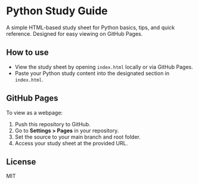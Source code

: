 # Python Study Guide

A simple HTML-based study sheet for Python basics, tips, and quick reference. Designed for easy viewing on GitHub Pages.

## How to use
- View the study sheet by opening `index.html` locally or via GitHub Pages.
- Paste your Python study content into the designated section in `index.html`.

## GitHub Pages
To view as a webpage:
1. Push this repository to GitHub.
2. Go to **Settings > Pages** in your repository.
3. Set the source to your main branch and root folder.
4. Access your study sheet at the provided URL.

## License
MIT
